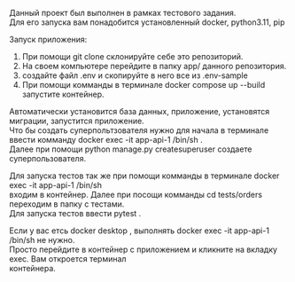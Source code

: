 Данный проект был выполнен в рамках тестового задания.<br>
Для его запуска вам понадобится установленный docker, python3.11, pip <br>

Запуск приложения:
1. При помощи git clone склонируйте себе это репозиторий.<br>
2. На своем компьютере перейдите в папку app/ данного  репозитория.<br>
3. создайте файл .env и скопируйте в него все из .env-sample<br>
4. При помощи комманды в терминале docker compose up --build запустите контейнер.<br>

Автоматически установится база данных, приложение, установятся миграции, запустится приложение.<br>
Что бы создать суперпольтзователя нужно для начала в терминале ввести комманду docker exec -it app-api-1 /bin/sh .<br>
Далее при помощи python manage.py createsuperuser создаете суперпользователя.

Для запуска тестов так же при помощи комманды в терминале docker exec -it app-api-1 /bin/sh <br>
входим в контейнер. Далее при посощи комманды cd tests/orders переходим в папку с тестами. <br>
Для запуска тестов ввести pytest .

Если у вас етсь docker desktop , выполнять docker exec -it app-api-1 /bin/sh не нужно.<br>
Просто перейдите в контейнер с приложением и кликните на вкладку exec. Вам откроется терминал<br>
контейнера.



